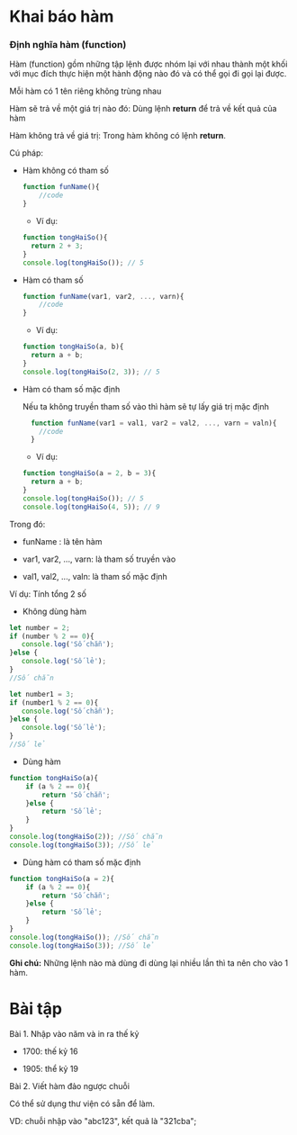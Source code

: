 # Khai báo hàm

### Định nghĩa hàm (function)

Hàm (function) gồm những tập lệnh được nhóm lại với nhau thành một khối với mục đích thực hiện một hành động nào đó và có thể gọi đi gọi lại được.

Mỗi hàm có 1 tên riêng không trùng nhau

Hàm sẽ trả về một giá trị nào đó: Dùng lệnh **return** để trả về kết quả của hàm

Hàm không trả về giá trị: Trong hàm không có lệnh **return**.

Cú pháp:

- Hàm không có tham số

    ```javascript
    function funName(){
        //code
    }
    ```
    
    + Ví dụ:
     
    ```javascript
    function tongHaiSo(){
      return 2 + 3;
    }
    console.log(tongHaiSo()); // 5
    ```

- Hàm có tham số     
    ```javascript
    function funName(var1, var2, ..., varn){
        //code
    }
    ```
    
    + Ví dụ:
    
    ```javascript
    function tongHaiSo(a, b){
      return a + b;
    }
    console.log(tongHaiSo(2, 3)); // 5
    ```

- Hàm có tham số mặc định
    
    Nếu ta không truyền tham số vào thì hàm sẽ tự lấy giá trị mặc định
    
    ```javascript
      function funName(var1 = val1, var2 = val2, ..., varn = valn){
        //code
      }
    ```
    
    + Ví dụ:
    
    ```javascript
    function tongHaiSo(a = 2, b = 3){
      return a + b;
    }
    console.log(tongHaiSo()); // 5
    console.log(tongHaiSo(4, 5)); // 9
    ```
    
Trong đó:

- funName : là tên hàm

- var1, var2, ..., varn: là tham số truyền vào

- val1, val2, ..., valn: là tham số mặc định


Ví dụ: Tính tổng 2 số

- Không dùng hàm

```javascript
let number = 2;
if (number % 2 == 0){
   console.log('Số chẵn');
}else {
   console.log('Số lẻ');
}
//Số chẵn

let number1 = 3;
if (number1 % 2 == 0){
   console.log('Số chẵn');
}else {
   console.log('Số lẻ');
}
//Số lẻ
```

- Dùng hàm

```javascript
function tongHaiSo(a){
    if (a % 2 == 0){
        return 'Số chẵn';
    }else {
        return 'Số lẻ';
    }
}
console.log(tongHaiSo(2)); //Số chẵn
console.log(tongHaiSo(3)); //Số lẻ
```

- Dùng hàm có tham số mặc định

```javascript
function tongHaiSo(a = 2){
    if (a % 2 == 0){
        return 'Số chẵn';
    }else {
        return 'Số lẻ';
    }
}
console.log(tongHaiSo()); //Số chẵn
console.log(tongHaiSo(3)); //Số lẻ
```

**Ghi chú:** Những lệnh nào mà dùng đi dùng lại nhiều lần thì ta nên cho vào 1 hàm.

# Bài tập

Bài 1. Nhập vào năm và in ra thế kỷ

- 1700: thế kỷ 16

- 1905: thể kỷ 19

Bài 2. Viết hàm đảo ngược chuỗi

Có thể sử dụng thư viện có sẵn để làm.

VD: chuỗi nhập vào "abc123", kết quả là "321cba";
